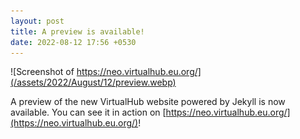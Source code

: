 ```yaml
---
layout: post
title: A preview is available!
date: 2022-08-12 17:56 +0530
---
```


![Screenshot of https://neo.virtualhub.eu.org/](/assets/2022/August/12/preview.webp)

A preview of the new VirtualHub website powered by Jekyll is now available. You can see it in action on [https://neo.virtualhub.eu.org/](https://neo.virtualhub.eu.org/)!
